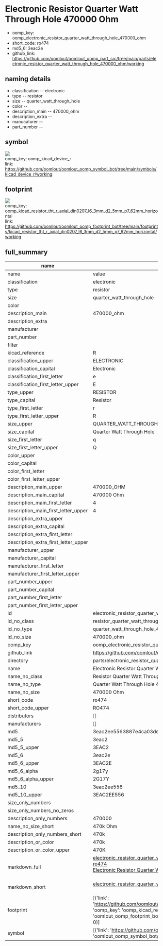 # Electronic Resistor Quarter Watt Through Hole 470000 Ohm

  
* oomp_key: oomp_electronic_resistor_quarter_watt_through_hole_470000_ohm 
* short_code: ro474
* md5_6: 3eac2e  
* github_link: https://github.com/oomlout/oomlout_oomp_part_src/tree/main/parts/electronic_resistor_quarter_watt_through_hole_470000_ohm/working  
## naming details
* classification -- electronic
* type -- resistor
* size -- quarter_watt_through_hole
* color -- 
* description_main -- 470000_ohm
* description_extra -- 
* manucaturer -- 
* part_number -- 



## symbol

![](symbol/{index}}/working/working_600.png)  
oomp_key: oomp_kicad_device_r  
link: https://github.com/oomlout/oomlout_oomp_symbol_bot/tree/main/symbols/kicad_device_r/working  

## footprint

![](footprint/{index}/working/working_600.png)  
oomp_key: oomp_kicad_resistor_tht_r_axial_din0207_l6_3mm_d2_5mm_p7_62mm_horizontal  
link: https://github.com/oomlout/oomlout_oomp_footprint_bot/tree/main/footprints/kicad_resistor_tht_r_axial_din0207_l6_3mm_d2_5mm_p7_62mm_horizontal/working  

## full_summary
| name | value | 
| --- | --- | 
| name | value | 
| classification | electronic | 
| type | resistor | 
| size | quarter_watt_through_hole | 
| color |  | 
| description_main | 470000_ohm | 
| description_extra |  | 
| manufacturer |  | 
| part_number |  | 
| filter |  | 
| kicad_reference | R | 
| classification_upper | ELECTRONIC | 
| classification_capital | Electronic | 
| classification_first_letter | e | 
| classification_first_letter_upper | E | 
| type_upper | RESISTOR | 
| type_capital | Resistor | 
| type_first_letter | r | 
| type_first_letter_upper | R | 
| size_upper | QUARTER_WATT_THROUGH_HOLE | 
| size_capital | Quarter Watt Through Hole | 
| size_first_letter | q | 
| size_first_letter_upper | Q | 
| color_upper |  | 
| color_capital |  | 
| color_first_letter |  | 
| color_first_letter_upper |  | 
| description_main_upper | 470000_OHM | 
| description_main_capital | 470000 Ohm | 
| description_main_first_letter | 4 | 
| description_main_first_letter_upper | 4 | 
| description_extra_upper |  | 
| description_extra_capital |  | 
| description_extra_first_letter |  | 
| description_extra_first_letter_upper |  | 
| manufacturer_upper |  | 
| manufacturer_capital |  | 
| manufacturer_first_letter |  | 
| manufacturer_first_letter_upper |  | 
| part_number_upper |  | 
| part_number_capital |  | 
| part_number_first_letter |  | 
| part_number_first_letter_upper |  | 
| id | electronic_resistor_quarter_watt_through_hole_470000_ohm | 
| id_no_class | resistor_quarter_watt_through_hole_470000_ohm | 
| id_no_type | quarter_watt_through_hole_470000_ohm | 
| id_no_size | 470000_ohm | 
| oomp_key | oomp_electronic_resistor_quarter_watt_through_hole_470000_ohm | 
| github_link | https://github.com/oomlout/oomlout_oomp_part_src/tree/main/parts/electronic_resistor_quarter_watt_through_hole_470000_ohm/working | 
| directory | parts/electronic_resistor_quarter_watt_through_hole_470000_ohm | 
| name | Electronic Resistor Quarter Watt Through Hole 470000 Ohm | 
| name_no_class | Resistor Quarter Watt Through Hole 470000 Ohm | 
| name_no_type | Quarter Watt Through Hole 470000 Ohm | 
| name_no_size | 470000 Ohm | 
| short_code | ro474 | 
| short_code_upper | RO474 | 
| distributors | [] | 
| manufacturers | [] | 
| md5 | 3eac2ee5563887e4ca03dee1db623085 | 
| md5_5 | 3eac2 | 
| md5_5_upper | 3EAC2 | 
| md5_6 | 3eac2e | 
| md5_6_upper | 3EAC2E | 
| md5_6_alpha | 2g17y | 
| md5_6_alpha_upper | 2G17Y | 
| md5_10 | 3eac2ee556 | 
| md5_10_upper | 3EAC2EE556 | 
| size_only_numbers |  | 
| size_only_numbers_no_zeros |  | 
| description_only_numbers | 470000 | 
| name_no_size_short | 470k Ohm | 
| description_only_numbers_short | 470k | 
| description_or_color | 470k | 
| description_or_color_upper | 470K | 
| markdown_full | [electronic_resistor_quarter_watt_through_hole_470000_ohm](https://github.com/oomlout/oomlout_oomp_part_src/tree/main/parts/electronic_resistor_quarter_watt_through_hole_470000_ohm/working)<br>[ro474](https://github.com/oomlout/oomlout_oomp_part_src/tree/main/parts/electronic_resistor_quarter_watt_through_hole_470000_ohm/working)<br>[Electronic Resistor Quarter Watt Through Hole 470000 Ohm](https://github.com/oomlout/oomlout_oomp_part_src/tree/main/parts/electronic_resistor_quarter_watt_through_hole_470000_ohm/working)<br><br> | 
| markdown_short | [electronic_resistor_quarter_watt_through_hole_470000_ohm](https://github.com/oomlout/oomlout_oomp_part_src/tree/main/parts/electronic_resistor_quarter_watt_through_hole_470000_ohm/working)<br><br> | 
| footprint | [{'link': 'https://github.com/oomlout/oomlout_oomp_footprint_bot/tree/main/foootprntss/kicad_resistor_tht_r_axial_din0207_l6_3mm_d2_5mm_p7_62mm_horizontal', 'oomp_key': 'oomp_kicad_resistor_tht_r_axial_din0207_l6_3mm_d2_5mm_p7_62mm_horizontal', 'directory': 'oomlout_oomp_footprint_bot/footprints/kicad_resistor_tht_r_axial_din0207_l6_3mm_d2_5mm_p7_62mm_horizontal//working/working.kicad_mod', 'index': 0}] | 
| symbol | [{'link': 'https://github.com/oomlout/oomlout_oomp_symbol_bot/tree/main/symbols/kicad_device_r', 'oomp_key': 'oomp_kicad_device_r', 'directory': 'oomlout_oomp_symbol_bot/symbols/kicad_device_r//working/working.kicad_sym', 'index': 0}] | 
